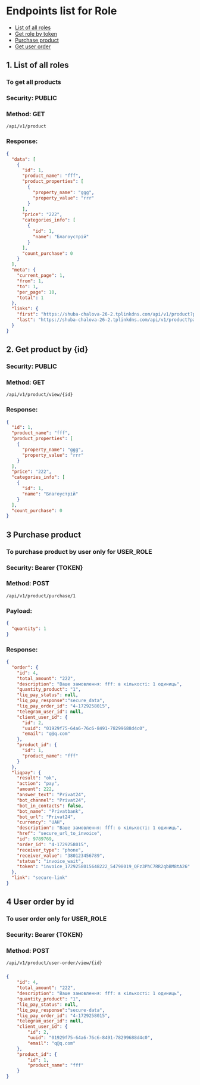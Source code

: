 # Endpoints list for Role

- [List of all roles](#1-list-of-all-roles)
- [Get role by token](#2-get-role-by-token)
- [Purchase product](#3-purchase-product)
- [Get user order](#4-user-order-by-id)

## 1. List of all roles
### To get all products
### Security: PUBLIC
### Method: GET
```
/api/v1/product
```
### Response:
```json
{
  "data": [
    {
      "id": 1,
      "product_name": "fff",
      "product_properties": [
        {
          "property_name": "ggg",
          "property_value": "rrr"
        }
      ],
      "price": "222",
      "categories_info": [
        {
          "id": 1,
          "name": "Благоустрій"
        }
      ],
      "count_purchase": 0
    }
  ],
  "meta": {
    "current_page": 1,
    "from": 1,
    "to": 1,
    "per_page": 10,
    "total": 1
  },
  "links": {
    "first": "https://shuba-chalova-26-2.tplinkdns.com/api/v1/product?page=1",
    "last": "https://shuba-chalova-26-2.tplinkdns.com/api/v1/product?page=1"
  }
}
```

## 2. Get product by {id}
### Security: PUBLIC
### Method: GET
```
/api/v1/product/view/{id}
```
### Response:
```json
{
  "id": 1,
  "product_name": "fff",
  "product_properties": [
    {
      "property_name": "ggg",
      "property_value": "rrr"
    }
  ],
  "price": "222",
  "categories_info": [
    {
      "id": 1,
      "name": "Благоустрій"
    }
  ],
  "count_purchase": 0
}
```

## 3 Purchase product
### To purchase product by user only for USER_ROLE
### Security: Bearer {TOKEN}
### Method: POST
```
/api/v1/product/purchase/1
```
### Payload:
```json
{
  "quantity": 1
}
```
### Response:
```json
{
  "order": {
    "id": 4,
    "total_amount": "222",
    "description": "Ваше замовлення: fff: в кількості: 1 одиниць",
    "quantity_product": "1",
    "liq_pay_status": null,
    "liq_pay_response":"secure_data",
    "liq_pay_order_id": "4-1729258015",
    "telegram_user_id": null,
    "client_user_id": {
      "id": 2,
      "uuid": "01929f75-64a6-76c6-8491-78299688d4c0",
      "email": "q@q.com"
    },
    "product_id": {
      "id": 1,
      "product_name": "fff"
    }
  },
  "liqpay": {
    "result": "ok",
    "action": "pay",
    "amount": 222,
    "answer_text": "Privat24",
    "bot_channel": "Privat24",
    "bot_in_contacts": false,
    "bot_name": "Privatbank",
    "bot_url": "Privat24",
    "currency": "UAH",
    "description": "Ваше замовлення: fff: в кількості: 1 одиниць",
    "href": "secure_url_to_invoice",
    "id": 9789769,
    "order_id": "4-1729258015",
    "receiver_type": "phone",
    "receiver_value": "380123456789",
    "status": "invoice_wait",
    "token": "invoice_1729258015648222_54798019_QFz3PhC7RR2qbBM8tA26"
  },
  "link": "secure-link"
}
```

## 4 User order by id
### To user order only for USER_ROLE
### Security: Bearer {TOKEN}
### Method: POST

```
/api/v1/product/user-order/view/{id}
```

###
```json
{
    "id": 4,
    "total_amount": "222",
    "description": "Ваше замовлення: fff: в кількості: 1 одиниць",
    "quantity_product": "1",
    "liq_pay_status": null,
    "liq_pay_response":"secure-data",
    "liq_pay_order_id": "4-1729258015",
    "telegram_user_id": null,
    "client_user_id": {
        "id": 2,
        "uuid": "01929f75-64a6-76c6-8491-78299688d4c0",
        "email": "q@q.com"
    },
    "product_id": {
        "id": 1,
        "product_name": "fff"
    }
}
```